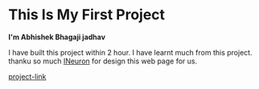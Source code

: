 # This Is My First Project

**I'm Abhishek Bhagaji jadhav**

I have built this project within 2 hour.
I have learnt much from this project.
thanku so much [INeuron](https://ineuron.ai) for design this web page for us.

[project-link](https://abhi1.netlify.app "simple webpage")
